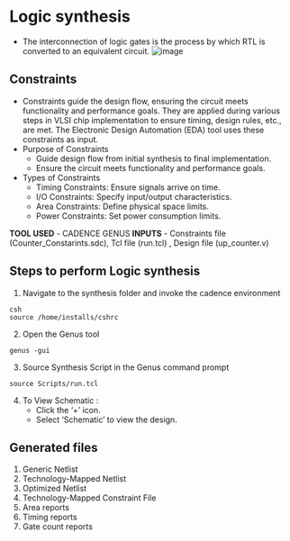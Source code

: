 # Logic synthesis
* The interconnection of logic gates is the process by which RTL is converted to an equivalent circuit.
![image](https://github.com/user-attachments/assets/7aeea6db-d2df-44f7-abc3-c34aed6f7b3c)
## Constraints
* Constraints guide the design flow, ensuring the circuit meets functionality and performance goals. They are applied during various steps in VLSI chip implementation to ensure timing, design rules, etc., are met. The Electronic Design Automation (EDA) tool uses these constraints as input.
* Purpose of Constraints
    * Guide design flow from initial synthesis to final implementation.
    * Ensure the circuit meets functionality and performance goals.
* Types of Constraints
    * Timing Constraints: Ensure signals arrive on time.
    * I/O Constraints: Specify input/output characteristics.
    * Area Constraints: Define physical space limits.
    * Power Constraints: Set power consumption limits.

**TOOL USED** - CADENCE GENUS
**INPUTS** - Constraints file (Counter_Constarints.sdc), Tcl file (run.tcl) , Design file (up_counter.v)
## Steps to perform Logic synthesis
1. Navigate to the synthesis folder and invoke the cadence environment
```
csh
source /home/installs/cshrc
```
2. Open the Genus tool
```
genus -gui 
```
3. Source Synthesis Script in the Genus command prompt
```
source Scripts/run.tcl
```
4. To View Schematic :
      * Click the ‘+’ icon.
      * Select ‘Schematic’ to view the design.

## Generated files
1. Generic Netlist
2. Technology-Mapped Netlist
3. Optimized Netlist
4. Technology-Mapped Constraint File
5. Area reports
6. Timing reports
7. Gate count reports

